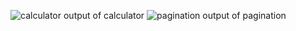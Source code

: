 ![calculator](https://github.com/Kush2343/Components-Of-Website/assets/102648785/d4ff73fb-1b42-4d17-98f6-b8a0b0a2afc2)
output of calculator
![pagination](https://github.com/Kush2343/Components-Of-Website/assets/102648785/5a63565c-4155-4388-9a15-19e8ad664ad3)
output of pagination
